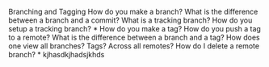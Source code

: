 Branching and Tagging
How do you make a branch?
What is the difference between a branch and a commit?
What is a tracking branch?
How do you setup a tracking branch? *
How do you make a tag?
How do you push a tag to a remote?
What is the difference between a branch and a tag?
How does one view all branches? Tags? Across all remotes?
How do I delete a remote branch? *
kjhasdkjhadsjkhds

